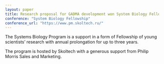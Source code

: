 ```yaml
---
layout: paper
title: Research proposal for GADMA development won System Biology Fellowship!
conference: "System Biology Fellowship"
conference_url: "https://www.pm.skoltech.ru/"
---
```


The Systems Biology Program is a support in a form of Fellowship of young scientists’ research with annual prolongation for up to three years.

The program is hosted by Skoltech with a generous support from Philip Morris Sales and Marketing.
